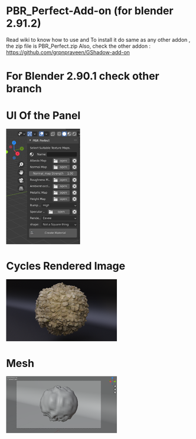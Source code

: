 # PBR_Perfect-Add-on   (for blender 2.91.2)
Read wiki to know how to use and To install it do same as any other addon , the zip file is PBR_Perfect.zip 
Also, check the other addon : https://github.com/grpnpraveen/GShadow-add-on 
# For Blender 2.90.1 check other branch
# UI Of the Panel
<img src="Img/UI.png" width="200"> 

# Cycles Rendered Image
<img src="Img/Cycles.png" width="300">

# Mesh
<img src="Img/mesh.png" width="300">
